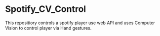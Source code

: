 # Spotify_CV_Control
This repositiory controls a spotify player use web API and uses Computer Vision to control player via Hand gestures.
